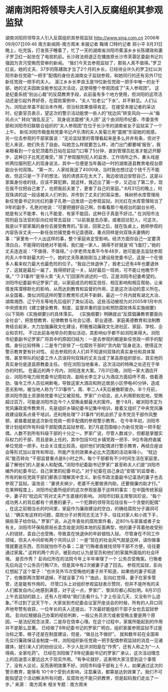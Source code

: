 # 湖南浏阳将领导夫人引入反腐组织其参观监狱

湖南浏阳将领导夫人引入反腐组织其参观监狱
http://www.sina.com.cn 2006年09月07日09:46 南方新闻网-南方周末
本报记者 鞠靖 □特约记者 郑小平
8月31日晚上，吃完饭，打发孩子睡着了，忙了一天的湖南省浏阳市蕉溪乡乡长陈建政和妻子罗卫红一起坐在了电视机前。长沙政法频道正在播放原长沙市芙蓉区委副书记刘强因为贪污受贿而受审的新闻。
“我们今天去参观监狱了，那些人真不值得。”罗卫红说，她的丈夫、37岁的陈建政才当了2个月的乡长，已经待业许久的罗卫红以浏阳市新任党政“一把手”配偶的身份去湖南女子监狱参观，和她同行的还有另外17位新任党政一把手的夫人。
溪江乡乡长李良玉是19位新任党政一把手中唯一的女干部，她的丈夫因故没能参加这次活动，这使得整个参观团成了“夫人参观团”。
这是纪委系统“别出心裁”的反腐教育手段，此前虽有多个地方使用，但浏阳的这项活动还是引起外界好奇，在腐败案例中，“夫人”拉老公“下水”，并不鲜见。人们认为，浏阳此举虽不起治本作用，但治标效果值得肯定。
在接受本报记者的采访时，纪委官员表示，望这次的警示活动能使一些人的“枕边风”转变风向——从“煽风点火” 转向“拨乱反正”。
现身说法震撼“夫人团”
这个由浏阳市纪委、市委宣传部和浏阳市妇联联合组织的“夫人参观团”在位于长沙市的湖南省女子监狱呆了一个上午。
新任浏阳市粮食局党委书记卢乐清的夫人吴菊兰用“震撼”形容她的观感。另一位去参观的干部家属说：“无论监狱里的管理看起来是多么井井有条，但对于犯人来说，她们失去了自由，叫她怎么样就要怎么样，进门出门都要喊‘报告’，我亲眼看到一个女犯顶着烈日站在监狱门口等了5分钟，直到管理员批准才能迈开脚步，这种日子比死还难受。”
除了参观服刑犯人的监舍、工作场所之外，重头戏是听两位服刑犯人的现身说法，其中一位便是当年轰动一时的湖南道县教育电视台原副台长何双珠。
“第一次，人家给我送了4000块，当时我也想过这个钱千万不能收，但这只是一下子的想法，钱的诱惑实在太大了。我边收钱边安慰自己，这是以家属身份收的钱，应该不算犯罪。就这样，我迈出了第一步，又迈出了第二步。现在我不仅把自己害了，也把我前夫害了，更害了自己的家庭。”
8月31日的晚上，何双珠讲的这一段话被夫人们听到，并传到了丈夫们的耳朵里。
株树桥水库管理局新任党委书记刘光红的妻子孔艳一边发烧一边参观监狱。刘光红在水库管理局当了9年的副手，孔艳对他说：“可要把握好自己啊，你看看那个电视台的副台长吧，她是有父不能孝、有儿不能爱、有家不能回，这种日子真是不好过。”
在浏阳市法院刑庭当法官的彭向红经常去监狱：“以前我是去办案，或者回访犯人，可这次，我是以干部家属的身份去接受教育的。”彭说，回家之后，就在饭桌上，她把参观的内容告诉丈夫——新任张坊镇党委书记袁德政，重点同样是何双珠夫妻俩的事：“家里有一个人出这样的事，整个家庭肯定受影响。经济方面你自己一定要清清白白，不能得的钱绝对不能得。我们是一家人，搞得不好就是‘鸡飞蛋打’。”她的丈夫连连说：“不值得，不值得。”
小学老师龙素平今年48岁，她可能是去监狱参观的夫人中年龄最大的一个。她的丈夫陈勇刚刚当上建设局党委书记，这是一个在很多人看来权力最大也最危险的位子。“我自己快退休了，我老公还有4年也要退休了，这就是最后一届了，我得把好这一关，站好最后一班岗，可不能让他晚节不保。”
“7·31事件”是导火索
“夫人”们回家所讲述的一切，正是浏阳市纪委希望的。浏阳市纪委副书记罗家广说，以家庭成员的相互信任、相互影响和相互帮助，让亲情发挥潜移默化的影响，从而达到教育和监督的作用，正是这次活动的意义所在。
从全国看，类似浏阳这样的警示教育形式并不新鲜。最近一个月内就有湖北大冶、湖南湘西、辽宁丹东等地先后组织了类似活动。这些活动被视为对2005年1月中共中央颁发的《建立健全教育、制度、监督并重的惩治和预防腐败体系实施纲要》(以下简称《实施纲要》)的具体落实。
《实施纲要》明确提出“反腐倡廉教育要面向全社会”，把思想教育、纪律教育与社会公德、职业道德、家庭美德教育和法制教育结合起来，大力加强廉政文化建设，积极推动廉政文化进社区、家庭、学校、企业和农村。
不过此前各地举办的类似活动，其影响似乎都不如浏阳来得大。浏阳市纪委副书记罗家广将其中的原因归结为：一是去参观的都是新任党政一把手的配偶，身份比较特殊；二是专门安排了一位腐败干部的“贪内助”现身说法，使得这次警示教育更有针对性。
前去参观的夫人们并不知道何双珠的真实身份和具体案情，甚至带队的纪委工作人员误将何双珠的丈夫当成了某县原组织部长，其实他的真实身份是道县原教委主任。
但在浏阳当地看来，这次活动的特殊之处还在于举办的时机。
在最近的两个月内，浏阳连发大案。7月31日晚，浏阳一家大酒店开业，浏阳市电力局党委书记周较尧、副局长李立才认为酒店方面招呼不周，借着酒劲，强令工作人员拉闸断电，导致这家大酒店和附近居民小区停电40分钟，造成恶劣影响，被当地人称为“7.31事件”。周、李二人4天后被撤职查办。半个月前，原浏阳市国土资源局党委书记又被双规。罗家广介绍说，此人利用职权批地，受贿超过百万，可能是浏阳市迄今个人受贿金额最大的案件。
整个8月，被浏阳市定为党风廉政宣传教育月，先是组织乡镇纪委书记集中培训，接着又组织了中央党风廉政建设联系点骨干培训，还利用处理“7·31事件”的机会抓了全市党员干部作风整顿，紧接着就是这次新任党政一把手配偶的参观警示教育。
在今年年初，浏阳市曾计划组织所有科级干部配偶去监狱参观，到7月底范围缩小为新任党政一把手配偶，人数不到所有科级干部的十分之一。罗家广说，尽管人数减少，但都是掌握实际权力的干部，而且是新上任的，其中包括10位乡镇党政一把手、9位市政府直属单位党政一把手。社会关注度比较高，组织他们的配偶进行警示教育，再结合座谈会等形式加以宣传和带动，所能产生的效果未必比大范围的活动来得小。
“枕边风”能否转向
“干部监督重点是8小时之外，每个干部都有不少时间生活在家庭里，最了解他们的人是亲人和配偶。”浏阳市纪委副书记罗家广甚至称夫人们是“浏阳市编外的纪委书记，自己家里的纪委书记。”
对于纪委在自己身边“安插”的监督者，所有的新任党政干部们都表示理解其中含义。新任市政法委副书记温浩的妻子也去参观了监狱。温浩说：“妻贤夫祸少，老婆不光要做贤内助，还要做廉内助才行。”
在某种程度上，浏阳市纪委所组织的这次参观是基于这样的事实：在中国传统家庭中，妻子的“枕边风”将对丈夫产生直接的影响。
浏阳市妇联主席黎凤珍说，“每个成功男人的背后都有个贤惠的妻子，一个犯罪的领导背后往往有一个贪婪的配偶” ，在这之前相当长的时间里，家庭作为廉政建设的空白，的确给腐败分子漏洞可钻：“确实有这样的问题，腐败分子对男同志无法下手，往往对家人和小孩下手，搞些笼子给你钻。”
罗家广说，从近年查处的腐败案件看，近80％与家属或者子女有关。浏阳市环保局原局长袁念收是浏阳本地的反面典型，他的妻子背着他收受别人的钱财，袁自己也受贿，导致袁在快退休的年龄锒铛入狱。
尽管身在不同工作领域，但夫人中间却有两个共同认识：一是“现在的社会风气就是这样，请你做事情就要送东西，否则就怕你不办事；二是“行贿者直接找领导干部不方便，往往要通过家属。”
这样的两个共识，被彭向红认为是官员和他们的家属所面临的社会环境。
是否作秀？
彭向红所在的法院今年上半年审理了一个
公务员受贿案。行贿者先后向这个公务员行贿17次，但是其中有2次被妻子退了回去。
参观完监狱，彭向红想起了这个案子：“也许另外15次受贿他的妻子并不知道，如果他的妻子知道了，也像那两次那样退掉，不就没事了吗？”由此，彭向红觉得，妻子在家多管管，还是能有作用的。
尽管口头上对组织参观监狱表示赞同，但并不是所有的夫人们都发自内心地感到满意，对于这一点，罗家广、黎凤珍都心知肚明。8月31日上午去监狱的路上，还有人在嘀咕“我们去看什么？才上任没几天，又没有什么迹象。”不过到了这天下午，大家坐到市纪委会议室开座谈会的时候，所有的人异口同声地夸赞有收获，一位年长的夫人还提出，下次最好能组织干部子女也去监狱参观。
彭向红根据自己办案的经验判断，一般公务员贪污或者受贿主要是两个原因，一是法纪观念淡漠，二是存在侥幸心理。在这个过程中，家属所能起到的作用并不是那么显著。
已经做了8年纪委书记的罗家广明白，组织家属参观监狱不过是治标之策，根子还是在制度建设，但是，“做总比不做好”。
就和数年前在全国率先实行廉政保证金制度一样，浏阳组织新任党政一把手配偶参观监狱的消息一见诸媒体，就引来人们的纷纷议论，不少人批评浏阳是在“作秀”，还有人称之为“一人得病，全家吃药”。
已经在浏阳做了8年纪委副书记的罗家广承认，这次活动理念上的启迪意义要远远大于现实作用。“有争论就好，这表明大家注意到这个事情了，没有人议论，反而表明效果不好。浏阳市科级干部有上千人，如果通过这次的警示教育，能够有 10个8个受到点影响，注意廉洁，都算是达到效果了。我们不可能指望这个活动解决所有问题，反腐败也不能只抓教育，但是起码我们走出了一步。” 来源：
南方周末
相关专题：南方周末 

